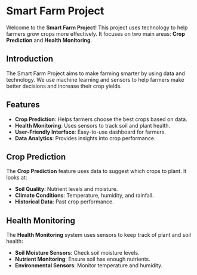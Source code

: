 # Smart Farm Project

Welcome to the **Smart Farm Project**! This project uses technology to help farmers grow crops more effectively. It focuses on two main areas: **Crop Prediction** and **Health Monitoring**.

## Introduction

The Smart Farm Project aims to make farming smarter by using data and technology. We use machine learning and sensors to help farmers make better decisions and increase their crop yields.

## Features

- **Crop Prediction**: Helps farmers choose the best crops based on data.
- **Health Monitoring**: Uses sensors to track soil and plant health.
- **User-Friendly Interface**: Easy-to-use dashboard for farmers.
- **Data Analytics**: Provides insights into crop performance.

## Crop Prediction

The **Crop Prediction** feature uses data to suggest which crops to plant. It looks at:

- **Soil Quality**: Nutrient levels and moisture.
- **Climate Conditions**: Temperature, humidity, and rainfall.
- **Historical Data**: Past crop performance.

## Health Monitoring

The **Health Monitoring** system uses sensors to keep track of plant and soil health:

- **Soil Moisture Sensors**: Check soil moisture levels.
- **Nutrient Monitoring**: Ensure soil has enough nutrients.
- **Environmental Sensors**: Monitor temperature and humidity.
